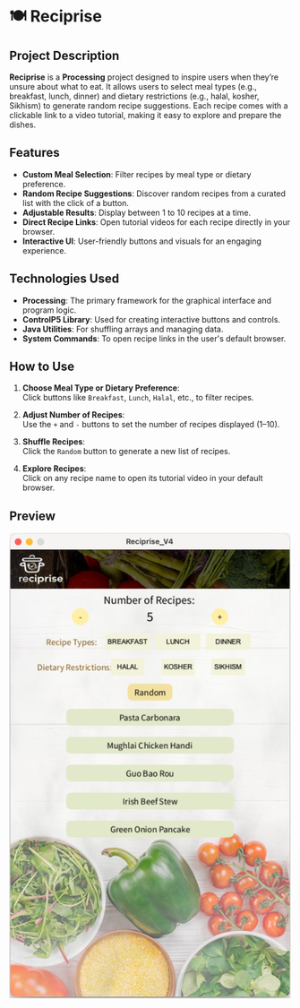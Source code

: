 # 🍽️ Reciprise

## Project Description
**Reciprise** is a **Processing** project designed to inspire users when they’re unsure about what to eat. It allows users to select meal types (e.g., breakfast, lunch, dinner) and dietary restrictions (e.g., halal, kosher, Sikhism) to generate random recipe suggestions. Each recipe comes with a clickable link to a video tutorial, making it easy to explore and prepare the dishes.

## Features
- **Custom Meal Selection**: Filter recipes by meal type or dietary preference.
- **Random Recipe Suggestions**: Discover random recipes from a curated list with the click of a button.
- **Adjustable Results**: Display between 1 to 10 recipes at a time.
- **Direct Recipe Links**: Open tutorial videos for each recipe directly in your browser.
- **Interactive UI**: User-friendly buttons and visuals for an engaging experience.

## Technologies Used
- **Processing**: The primary framework for the graphical interface and program logic.
- **ControlP5 Library**: Used for creating interactive buttons and controls.
- **Java Utilities**: For shuffling arrays and managing data.
- **System Commands**: To open recipe links in the user's default browser.

## How to Use

1. **Choose Meal Type or Dietary Preference**:  
   Click buttons like `Breakfast`, `Lunch`, `Halal`, etc., to filter recipes.

2. **Adjust Number of Recipes**:  
   Use the `+` and `-` buttons to set the number of recipes displayed (1–10).

3. **Shuffle Recipes**:  
   Click the `Random` button to generate a new list of recipes.

4. **Explore Recipes**:  
   Click on any recipe name to open its tutorial video in your default browser.

## Preview
![Interface](preview.png)



